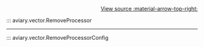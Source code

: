 <div style="text-align: right;" markdown>

[View source :material-arrow-top-right:][GitHub]

  [GitHub]: https://github.com/geospaitial-lab/aviary/blob/main/aviary/vector/vector_processor.py

</div>

::: aviary.vector.RemoveProcessor

---

::: aviary.vector.RemoveProcessorConfig
